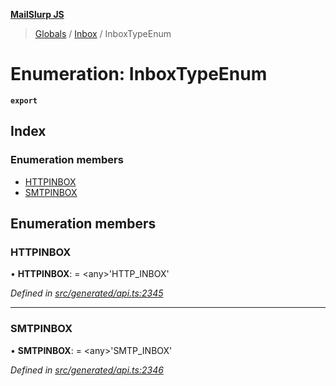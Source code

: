 **[MailSlurp JS](../README.md)**

> [Globals](../README.md) / [Inbox](../modules/inbox.md) / InboxTypeEnum

# Enumeration: InboxTypeEnum

**`export`** 

## Index

### Enumeration members

* [HTTPINBOX](inbox.inboxtypeenum.md#httpinbox)
* [SMTPINBOX](inbox.inboxtypeenum.md#smtpinbox)

## Enumeration members

### HTTPINBOX

•  **HTTPINBOX**:  = \<any>'HTTP\_INBOX'

*Defined in [src/generated/api.ts:2345](https://github.com/mailslurp/mailslurp-client/blob/24bff2e/src/generated/api.ts#L2345)*

___

### SMTPINBOX

•  **SMTPINBOX**:  = \<any>'SMTP\_INBOX'

*Defined in [src/generated/api.ts:2346](https://github.com/mailslurp/mailslurp-client/blob/24bff2e/src/generated/api.ts#L2346)*
